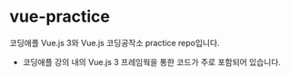 # vue-practice
코딩애플 Vue.js 3와 Vue.js 코딩공작소 practice repo입니다.

- 코딩애플 강의 내의 Vue.js 3 프레임웍을 통한 코드가 주로 포함되어 있습니다.
